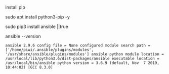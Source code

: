 install pip

sudo apt install python3-pip -y

sudo pip3 install ansible ||true

ansible --version

``ansible 2.9.6
  config file = None
  configured module search path = ['/home/piwi/.ansible/plugins/modules', '/usr/share/ansible/plugins/modules']
  ansible python module location = /usr/local/lib/python3.6/dist-packages/ansible
  executable location = /usr/local/bin/ansible
  python version = 3.6.9 (default, Nov  7 2019, 10:44:02) [GCC 8.3.0]``
